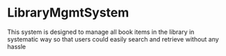 # LibraryMgmtSystem
This system is designed to manage all book items in the library in systematic way so that users could easily search and retrieve without any hassle
